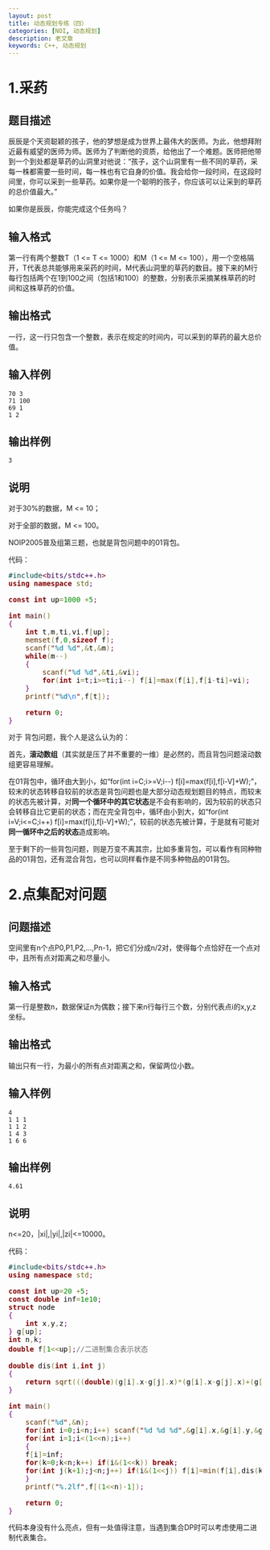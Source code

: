 ```yaml
---
layout: post
title: 动态规划专练（四）
categories: [NOI, 动态规划]
description: 老文章
keywords: C++, 动态规划
---
```


# 1.采药

## 题目描述

辰辰是个天资聪颖的孩子，他的梦想是成为世界上最伟大的医师。为此，他想拜附近最有威望的医师为师。医师为了判断他的资质，给他出了一个难题。医师把他带到一个到处都是草药的山洞里对他说：“孩子，这个山洞里有一些不同的草药，采每一株都需要一些时间，每一株也有它自身的价值。我会给你一段时间，在这段时间里，你可以采到一些草药。如果你是一个聪明的孩子，你应该可以让采到的草药的总价值最大。”

如果你是辰辰，你能完成这个任务吗？
<!--more-->
## 输入格式

第一行有两个整数T（1 &lt;= T &lt;= 1000）和M（1 &lt;= M &lt;= 100），用一个空格隔开，T代表总共能够用来采药的时间，M代表山洞里的草药的数目。接下来的M行每行包括两个在1到100之间（包括1和100）的整数，分别表示采摘某株草药的时间和这株草药的价值。

## 输出格式

一行，这一行只包含一个整数，表示在规定的时间内，可以采到的草药的最大总价值。

## **输入样例**

```
70 3
71 100
69 1
1 2
```

## 输出样例

```
3
```

## 说明

对于30%的数据，M &lt;= 10；

对于全部的数据，M &lt;= 100。

NOIP2005普及组第三题，也就是背包问题中的01背包。

代码：

<pre style="color:#000000;background:transparent;"><span style="color:#004a43;">#</span><span style="color:#004a43;">include</span><span style="color:#800000;">&lt;</span><span style="color:#40015a;">bits/stdc++.h</span><span style="color:#800000;">&gt;</span>
<span style="color:#800000;font-weight:bold;">using</span> <span style="color:#800000;font-weight:bold;">namespace</span> <span style="color:#666616;">std</span><span style="color:#800080;">;</span>

<span style="color:#800000;font-weight:bold;">const</span> <span style="color:#800000;font-weight:bold;">int</span> up<span style="color:#808030;">=</span><span style="color:#008c00;">1000</span> <span style="color:#808030;">+</span><span style="color:#008c00;">5</span><span style="color:#800080;">;</span>

<span style="color:#800000;font-weight:bold;">int</span> <span style="color:#400000;">main</span><span style="color:#808030;">(</span><span style="color:#808030;">)</span>
<span style="color:#800080;">{</span>
    <span style="color:#800000;font-weight:bold;">int</span> t<span style="color:#808030;">,</span>m<span style="color:#808030;">,</span>ti<span style="color:#808030;">,</span>vi<span style="color:#808030;">,</span>f<span style="color:#808030;">[</span>up<span style="color:#808030;">]</span><span style="color:#800080;">;</span>
    <span style="color:#603000;">memset</span><span style="color:#808030;">(</span>f<span style="color:#808030;">,</span><span style="color:#008c00;">0</span><span style="color:#808030;">,</span><span style="color:#800000;font-weight:bold;">sizeof</span> f<span style="color:#808030;">)</span><span style="color:#800080;">;</span>
    <span style="color:#603000;">scanf</span><span style="color:#808030;">(</span><span style="color:#800000;">"</span><span style="color:#007997;">%d</span> <span style="color:#007997;">%d</span><span style="color:#800000;">"</span><span style="color:#808030;">,</span><span style="color:#808030;">&amp;</span>t<span style="color:#808030;">,</span><span style="color:#808030;">&amp;</span>m<span style="color:#808030;">)</span><span style="color:#800080;">;</span>
    <span style="color:#800000;font-weight:bold;">while</span><span style="color:#808030;">(</span>m<span style="color:#808030;">-</span><span style="color:#808030;">-</span><span style="color:#808030;">)</span>
    <span style="color:#800080;">{</span>
        <span style="color:#603000;">scanf</span><span style="color:#808030;">(</span><span style="color:#800000;">"</span><span style="color:#007997;">%d</span> <span style="color:#007997;">%d</span><span style="color:#800000;">"</span><span style="color:#808030;">,</span><span style="color:#808030;">&amp;</span>ti<span style="color:#808030;">,</span><span style="color:#808030;">&amp;</span>vi<span style="color:#808030;">)</span><span style="color:#800080;">;</span>
        <span style="color:#800000;font-weight:bold;">for</span><span style="color:#808030;">(</span><span style="color:#800000;font-weight:bold;">int</span> i<span style="color:#808030;">=</span>t<span style="color:#800080;">;</span>i<span style="color:#808030;">&gt;</span><span style="color:#808030;">=</span>ti<span style="color:#800080;">;</span>i<span style="color:#808030;">-</span><span style="color:#808030;">-</span><span style="color:#808030;">)</span> f<span style="color:#808030;">[</span>i<span style="color:#808030;">]</span><span style="color:#808030;">=</span><span style="color:#603000;">max</span><span style="color:#808030;">(</span>f<span style="color:#808030;">[</span>i<span style="color:#808030;">]</span><span style="color:#808030;">,</span>f<span style="color:#808030;">[</span>i<span style="color:#808030;">-</span>ti<span style="color:#808030;">]</span><span style="color:#808030;">+</span>vi<span style="color:#808030;">)</span><span style="color:#800080;">;</span>
    <span style="color:#800080;">}</span>
    <span style="color:#603000;">printf</span><span style="color:#808030;">(</span><span style="color:#800000;">"</span><span style="color:#007997;">%d</span><span style="color:#0f69ff;">\n</span><span style="color:#800000;">"</span><span style="color:#808030;">,</span>f<span style="color:#808030;">[</span>t<span style="color:#808030;">]</span><span style="color:#808030;">)</span><span style="color:#800080;">;</span>

    <span style="color:#800000;font-weight:bold;">return</span> <span style="color:#008c00;">0</span><span style="color:#800080;">;</span>
<span style="color:#800080;">}</span></pre>


对于 背包问题，我个人是这么认为的：

首先，**滚动数组**（其实就是压了并不重要的一维）是必然的，而且背包问题滚动数组更容易理解。

在01背包中，循环由大到小，如“for(int i=C;i&gt;=V;i--) f[i]=max(f[i],f[i-V]+W);”，较末的状态转移自较前的状态是背包问题也是大部分动态规划题目的特点，而较末的状态先被计算，对**同一个循环中的其它状态**是不会有影响的，因为较前的状态只会转移自比它更前的状态；而在完全背包中，循环由小到大，如“for(int i=V;i&lt;=C;i++) f[i]=max(f[i],f[i-V]+W);”，较前的状态先被计算，于是就有可能对**同一循环中之后的状态**造成影响。

至于剩下的一些背包问题，则是万变不离其宗，比如多重背包，可以看作有同种物品的01背包，还有混合背包，也可以同样看作是不同多种物品的01背包。

# 2.点集配对问题

## 问题描述

空间里有n个点P0,P1,P2,...,Pn-1，把它们分成n/2对，使得每个点恰好在一个点对中，且所有点对距离之和尽量小。

## 输入格式

第一行是整数n，数据保证n为偶数；接下来n行每行三个数，分别代表点i的x,y,z坐标。

## 输出格式

输出只有一行，为最小的所有点对距离之和，保留两位小数。

## 输入样例

```
4
1 1 1
1 1 2
1 4 3
1 6 6
```

## 输出样例

```
4.61
```

## 说明

n&lt;=20，|xi|,|yi|,|zi|&lt;=10000。

代码：

<pre style="color:#000000;background:transparent;"><span style="color:#004a43;">#</span><span style="color:#004a43;">include</span><span style="color:#800000;">&lt;</span><span style="color:#40015a;">bits/stdc++.h</span><span style="color:#800000;">&gt;</span>
<span style="color:#800000;font-weight:bold;">using</span> <span style="color:#800000;font-weight:bold;">namespace</span> <span style="color:#666616;">std</span><span style="color:#800080;">;</span>

<span style="color:#800000;font-weight:bold;">const</span> <span style="color:#800000;font-weight:bold;">int</span> up<span style="color:#808030;">=</span><span style="color:#008c00;">20</span> <span style="color:#808030;">+</span><span style="color:#008c00;">5</span><span style="color:#800080;">;</span>
<span style="color:#800000;font-weight:bold;">const</span> <span style="color:#800000;font-weight:bold;">double</span> inf<span style="color:#808030;">=</span><span style="color:#008000;">1e10</span><span style="color:#800080;">;</span>
<span style="color:#800000;font-weight:bold;">struct</span> node
<span style="color:#800080;">{</span>
    <span style="color:#800000;font-weight:bold;">int</span> x<span style="color:#808030;">,</span>y<span style="color:#808030;">,</span>z<span style="color:#800080;">;</span>
<span style="color:#800080;">}</span> g<span style="color:#808030;">[</span>up<span style="color:#808030;">]</span><span style="color:#800080;">;</span>
<span style="color:#800000;font-weight:bold;">int</span> n<span style="color:#808030;">,</span>k<span style="color:#800080;">;</span>
<span style="color:#800000;font-weight:bold;">double</span> f<span style="color:#808030;">[</span><span style="color:#008c00;">1</span><span style="color:#808030;">&lt;</span><span style="color:#808030;">&lt;</span>up<span style="color:#808030;">]</span><span style="color:#800080;">;</span><span style="color:#696969;">//二进制集合表示状态</span>

<span style="color:#800000;font-weight:bold;">double</span> dis<span style="color:#808030;">(</span><span style="color:#800000;font-weight:bold;">int</span> i<span style="color:#808030;">,</span><span style="color:#800000;font-weight:bold;">int</span> j<span style="color:#808030;">)</span>
<span style="color:#800080;">{</span>
    <span style="color:#800000;font-weight:bold;">return</span> <span style="color:#603000;">sqrt</span><span style="color:#808030;">(</span><span style="color:#808030;">(</span><span style="color:#808030;">(</span><span style="color:#800000;font-weight:bold;">double</span><span style="color:#808030;">)</span><span style="color:#808030;">(</span>g<span style="color:#808030;">[</span>i<span style="color:#808030;">]</span><span style="color:#808030;">.</span>x<span style="color:#808030;">-</span>g<span style="color:#808030;">[</span>j<span style="color:#808030;">]</span><span style="color:#808030;">.</span>x<span style="color:#808030;">)</span><span style="color:#808030;">*</span><span style="color:#808030;">(</span>g<span style="color:#808030;">[</span>i<span style="color:#808030;">]</span><span style="color:#808030;">.</span>x<span style="color:#808030;">-</span>g<span style="color:#808030;">[</span>j<span style="color:#808030;">]</span><span style="color:#808030;">.</span>x<span style="color:#808030;">)</span><span style="color:#808030;">+</span><span style="color:#808030;">(</span>g<span style="color:#808030;">[</span>i<span style="color:#808030;">]</span><span style="color:#808030;">.</span>y<span style="color:#808030;">-</span>g<span style="color:#808030;">[</span>j<span style="color:#808030;">]</span><span style="color:#808030;">.</span>y<span style="color:#808030;">)</span><span style="color:#808030;">*</span><span style="color:#808030;">(</span>g<span style="color:#808030;">[</span>i<span style="color:#808030;">]</span><span style="color:#808030;">.</span>y<span style="color:#808030;">-</span>g<span style="color:#808030;">[</span>j<span style="color:#808030;">]</span><span style="color:#808030;">.</span>y<span style="color:#808030;">)</span><span style="color:#808030;">+</span><span style="color:#808030;">(</span>g<span style="color:#808030;">[</span>i<span style="color:#808030;">]</span><span style="color:#808030;">.</span>z<span style="color:#808030;">-</span>g<span style="color:#808030;">[</span>j<span style="color:#808030;">]</span><span style="color:#808030;">.</span>z<span style="color:#808030;">)</span><span style="color:#808030;">*</span><span style="color:#808030;">(</span>g<span style="color:#808030;">[</span>i<span style="color:#808030;">]</span><span style="color:#808030;">.</span>z<span style="color:#808030;">-</span>g<span style="color:#808030;">[</span>j<span style="color:#808030;">]</span><span style="color:#808030;">.</span>z<span style="color:#808030;">)</span><span style="color:#808030;">)</span><span style="color:#808030;">)</span><span style="color:#800080;">;</span>
<span style="color:#800080;">}</span>

<span style="color:#800000;font-weight:bold;">int</span> <span style="color:#400000;">main</span><span style="color:#808030;">(</span><span style="color:#808030;">)</span>
<span style="color:#800080;">{</span>
    <span style="color:#603000;">scanf</span><span style="color:#808030;">(</span><span style="color:#800000;">"</span><span style="color:#007997;">%d</span><span style="color:#800000;">"</span><span style="color:#808030;">,</span><span style="color:#808030;">&amp;</span>n<span style="color:#808030;">)</span><span style="color:#800080;">;</span>
    <span style="color:#800000;font-weight:bold;">for</span><span style="color:#808030;">(</span><span style="color:#800000;font-weight:bold;">int</span> i<span style="color:#808030;">=</span><span style="color:#008c00;">0</span><span style="color:#800080;">;</span>i<span style="color:#808030;">&lt;</span>n<span style="color:#800080;">;</span>i<span style="color:#808030;">+</span><span style="color:#808030;">+</span><span style="color:#808030;">)</span> <span style="color:#603000;">scanf</span><span style="color:#808030;">(</span><span style="color:#800000;">"</span><span style="color:#007997;">%d</span> <span style="color:#007997;">%d</span> <span style="color:#007997;">%d</span><span style="color:#800000;">"</span><span style="color:#808030;">,</span><span style="color:#808030;">&amp;</span>g<span style="color:#808030;">[</span>i<span style="color:#808030;">]</span><span style="color:#808030;">.</span>x<span style="color:#808030;">,</span><span style="color:#808030;">&amp;</span>g<span style="color:#808030;">[</span>i<span style="color:#808030;">]</span><span style="color:#808030;">.</span>y<span style="color:#808030;">,</span><span style="color:#808030;">&amp;</span>g<span style="color:#808030;">[</span>i<span style="color:#808030;">]</span><span style="color:#808030;">.</span>z<span style="color:#808030;">)</span><span style="color:#800080;">;</span>
    <span style="color:#800000;font-weight:bold;">for</span><span style="color:#808030;">(</span><span style="color:#800000;font-weight:bold;">int</span> i<span style="color:#808030;">=</span><span style="color:#008c00;">1</span><span style="color:#800080;">;</span>i<span style="color:#808030;">&lt;</span><span style="color:#808030;">(</span><span style="color:#008c00;">1</span><span style="color:#808030;">&lt;</span><span style="color:#808030;">&lt;</span>n<span style="color:#808030;">)</span><span style="color:#800080;">;</span>i<span style="color:#808030;">+</span><span style="color:#808030;">+</span><span style="color:#808030;">)</span>
    <span style="color:#800080;">{</span>
    f<span style="color:#808030;">[</span>i<span style="color:#808030;">]</span><span style="color:#808030;">=</span>inf<span style="color:#800080;">;</span>
    <span style="color:#800000;font-weight:bold;">for</span><span style="color:#808030;">(</span>k<span style="color:#808030;">=</span><span style="color:#008c00;">0</span><span style="color:#800080;">;</span>k<span style="color:#808030;">&lt;</span>n<span style="color:#800080;">;</span>k<span style="color:#808030;">+</span><span style="color:#808030;">+</span><span style="color:#808030;">)</span> <span style="color:#800000;font-weight:bold;">if</span><span style="color:#808030;">(</span>i<span style="color:#808030;">&amp;</span><span style="color:#808030;">(</span><span style="color:#008c00;">1</span><span style="color:#808030;">&lt;</span><span style="color:#808030;">&lt;</span>k<span style="color:#808030;">)</span><span style="color:#808030;">)</span> <span style="color:#800000;font-weight:bold;">break</span><span style="color:#800080;">;</span>
    <span style="color:#800000;font-weight:bold;">for</span><span style="color:#808030;">(</span><span style="color:#800000;font-weight:bold;">int</span> j<span style="color:#808030;">(</span>k<span style="color:#808030;">+</span><span style="color:#008c00;">1</span><span style="color:#808030;">)</span><span style="color:#800080;">;</span>j<span style="color:#808030;">&lt;</span>n<span style="color:#800080;">;</span>j<span style="color:#808030;">+</span><span style="color:#808030;">+</span><span style="color:#808030;">)</span> <span style="color:#800000;font-weight:bold;">if</span><span style="color:#808030;">(</span>i<span style="color:#808030;">&amp;</span><span style="color:#808030;">(</span><span style="color:#008c00;">1</span><span style="color:#808030;">&lt;</span><span style="color:#808030;">&lt;</span>j<span style="color:#808030;">)</span><span style="color:#808030;">)</span> f<span style="color:#808030;">[</span>i<span style="color:#808030;">]</span><span style="color:#808030;">=</span><span style="color:#603000;">min</span><span style="color:#808030;">(</span>f<span style="color:#808030;">[</span>i<span style="color:#808030;">]</span><span style="color:#808030;">,</span>dis<span style="color:#808030;">(</span>k<span style="color:#808030;">,</span>j<span style="color:#808030;">)</span><span style="color:#808030;">+</span>f<span style="color:#808030;">[</span>i<span style="color:#808030;">^</span><span style="color:#808030;">(</span><span style="color:#008c00;">1</span><span style="color:#808030;">&lt;</span><span style="color:#808030;">&lt;</span>j<span style="color:#808030;">)</span><span style="color:#808030;">^</span><span style="color:#808030;">(</span><span style="color:#008c00;">1</span><span style="color:#808030;">&lt;</span><span style="color:#808030;">&lt;</span>k<span style="color:#808030;">)</span><span style="color:#808030;">]</span><span style="color:#808030;">)</span><span style="color:#800080;">;</span>
    <span style="color:#800080;">}</span>
    <span style="color:#603000;">printf</span><span style="color:#808030;">(</span><span style="color:#800000;">"</span><span style="color:#007997;">%.2lf</span><span style="color:#800000;">"</span><span style="color:#808030;">,</span>f<span style="color:#808030;">[</span><span style="color:#808030;">(</span><span style="color:#008c00;">1</span><span style="color:#808030;">&lt;</span><span style="color:#808030;">&lt;</span>n<span style="color:#808030;">)</span><span style="color:#808030;">-</span><span style="color:#008c00;">1</span><span style="color:#808030;">]</span><span style="color:#808030;">)</span><span style="color:#800080;">;</span>

    <span style="color:#800000;font-weight:bold;">return</span> <span style="color:#008c00;">0</span><span style="color:#800080;">;</span>
<span style="color:#800080;">}</span></pre>


代码本身没有什么亮点，但有一处值得注意，当遇到集合DP时可以考虑使用二进制代表集合。